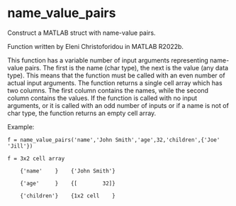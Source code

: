 # name_value_pairs
Construct a MATLAB struct with name-value pairs.

Function written by Eleni Christoforidou in MATLAB R2022b.

This function has a variable number of input arguments representing name-value pairs. The first is the name (char type), the next is the value (any data type). This means that the function must be called with an even number of actual input arguments. The function returns a single cell array which has two columns. The first column contains the names, while the second column contains the values. If the function is called with no input arguments, or it is called with an odd number of inputs or if a name is not of char type, the function returns an empty cell array.

Example:

`f = name_value_pairs('name','John Smith','age',32,'children',{'Joe' 'Jill'})`

`f = 3x2 cell array`

`    {'name'    }    {'John Smith'}`

`    {'age'     }    {[        32]}`

`    {'children'}    {1x2 cell    }`
